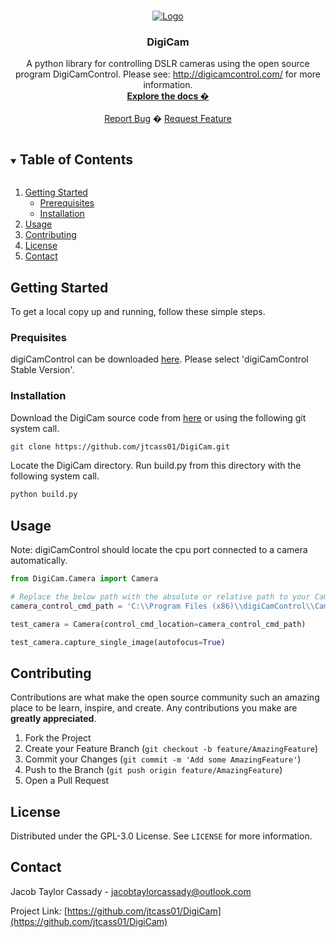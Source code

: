 <!-- PROJECT LOGO -->
<br />
<p align="center">
  <a href="https://github.com/jtcass01/DigiCam">
    <img src="https://github.com/jtcass01/StatusLogger/blob/master/images/StatueOfLiberty_StarryNightVanGogh_ImageTransfer.png" alt="Logo">
  </a>

  <h3 align="center">DigiCam</h3>

  <p align="center">
    A python library for controlling DSLR cameras using the open source program DigiCamControl. Please see: <a href="http://digicamcontrol.com/">http://digicamcontrol.com/</a> for more information.
    <br />
    <a href="https://github.com/jtcass01/DigiCam"><strong>Explore the docs �</strong></a>
    <br />
    <br />
    <a href="https://github.com/jtcass01/DigiCam/issues">Report Bug</a>
    �
    <a href="https://github.com/jtcass01/DigiCam/issues">Request Feature</a>
  </p>
</p>

<!-- TABLE OF CONTENTS -->
<details open="open">
  <summary><h2 style="display: inline-block">Table of Contents</h2></summary>
  <ol>
    <li>
      <a href="#getting-started">Getting Started</a>
      <ul>
        <li><a href="#prerequisites">Prerequisites</a></li>
        <li><a href="#installation">Installation</a></li>
      </ul>
    </li>
    <li><a href="#usage">Usage</a></li>
    <li><a href="#contributing">Contributing</a></li>
    <li><a href="#license">License</a></li>
    <li><a href="#contact">Contact</a></li>
  </ol>
</details>

## Getting Started

To get a local copy up and running, follow these simple steps.

### Prequisites
digiCamControl can be downloaded [here](http://digicamcontrol.com/download).  Please select 'digiCamControl Stable Version'.

### Installation
Download the DigiCam source code from [here](https://github.com/jtcass01/DigiCam) or using the following git system call.
```bash
git clone https://github.com/jtcass01/DigiCam.git
```

Locate the DigiCam directory.  Run build.py from this directory with the following system call.
```bash
python build.py
```

## Usage
Note: digiCamControl should locate the cpu port connected to a camera automatically.
```python
from DigiCam.Camera import Camera

# Replace the below path with the absolute or relative path to your CameraControlCmd executable.
camera_control_cmd_path = 'C:\\Program Files (x86)\\digiCamControl\\CameraControlCmd.exe'

test_camera = Camera(control_cmd_location=camera_control_cmd_path)

test_camera.capture_single_image(autofocus=True)
```

<!-- CONTRIBUTING -->
## Contributing

Contributions are what make the open source community such an amazing place to be learn, inspire, and create. Any contributions you make are **greatly appreciated**.

1. Fork the Project
2. Create your Feature Branch (`git checkout -b feature/AmazingFeature`)
3. Commit your Changes (`git commit -m 'Add some AmazingFeature'`)
4. Push to the Branch (`git push origin feature/AmazingFeature`)
5. Open a Pull Request

<!-- LICENSE -->
## License

Distributed under the GPL-3.0 License. See `LICENSE` for more information.


<!-- CONTACT -->
## Contact

Jacob Taylor Cassady - jacobtaylorcassady@outlook.com

Project Link: [https://github.com/jtcass01/DigiCam](https://github.com/jtcass01/DigiCam)
